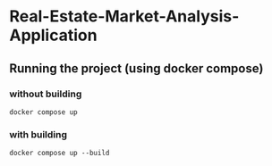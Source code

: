 # Real-Estate-Market-Analysis-Application

## Running the project (using docker compose)
### without building
```
docker compose up
```

### with building
```
docker compose up --build
```